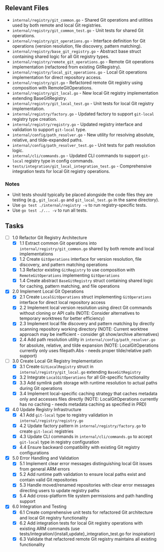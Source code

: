 ## Relevant Files

- `internal/registry/git_common.go` - Shared Git operations and utilities used by both remote and local Git registries.
- `internal/registry/git_common_test.go` - Unit tests for shared Git operations.
- `internal/registry/git_operations.go` - Interface definition for Git operations (version resolution, file discovery, pattern matching).
- `internal/registry/base_git_registry.go` - Abstract base struct containing shared logic for all Git registry types.
- `internal/registry/remote_git_operations.go` - Remote Git operations implementation (refactored from existing GitRegistry).
- `internal/registry/local_git_operations.go` - Local Git operations implementation for direct repository access.
- `internal/registry/git.go` - Refactored remote Git registry using composition with RemoteGitOperations.
- `internal/registry/git_local.go` - New local Git registry implementation extending BaseGitRegistry.
- `internal/registry/git_local_test.go` - Unit tests for local Git registry implementation.
- `internal/registry/factory.go` - Updated factory to support `git-local` registry type creation.
- `internal/registry/registry.go` - Updated registry interface and validation to support `git-local` type.
- `internal/config/path_resolver.go` - New utility for resolving absolute, relative, and tilde-expanded paths.
- `internal/config/path_resolver_test.go` - Unit tests for path resolution logic.
- `internal/cli/commands.go` - Updated CLI commands to support `git-local` registry type in config commands.
- `tests/integration/git_local_integration_test.go` - Comprehensive integration tests for local Git registry operations.

### Notes

- Unit tests should typically be placed alongside the code files they are testing (e.g., `git_local.go` and `git_local_test.go` in the same directory).
- Use `go test ./internal/registry -v` to run registry-specific tests.
- Use `go test ./... -v` to run all tests.

## Tasks

- [ ] 1.0 Refactor Git Registry Architecture
  - [x] 1.1 Extract common Git operations into `internal/registry/git_common.go` shared by both remote and local implementations
  - [x] 1.2 Create `GitOperations` interface for version resolution, file discovery, and pattern matching operations
  - [x] 1.3 Refactor existing `GitRegistry` to use composition with `RemoteGitOperations` implementing `GitOperations`
  - [x] 1.4 Create abstract `BaseGitRegistry` struct containing shared logic for caching, pattern matching, and file operations

- [x] 2.0 Implement Local Git Operations
  - [x] 2.1 Create `LocalGitOperations` struct implementing `GitOperations` interface for direct local repository access
  - [x] 2.2 Implement local version resolution using direct Git commands without cloning or API calls (NOTE: Consider alternatives to temporary worktrees for better efficiency)
  - [x] 2.3 Implement local file discovery and pattern matching by directly scanning repository working directory (NOTE: Current worktree approach may be inefficient - consider git show/archive alternatives)
  - [x] 2.4 Add path resolution utility in `internal/config/path_resolver.go` for absolute, relative, and tilde expansion (NOTE: LocalGitOperations currently only uses filepath.Abs - needs proper tilde/relative path support)

- [ ] 3.0 Create Local Git Registry Implementation
  - [x] 3.1 Create `GitLocalRegistry` struct in `internal/registry/git_local.go` extending `BaseGitRegistry`
  - [x] 3.2 Integrate `LocalGitOperations` for all Git-specific functionality
  - [x] 3.3 Add symlink path storage with runtime resolution to actual paths during Git operations
  - [x] 3.4 Implement local-specific caching strategy that caches metadata only and accesses files directly (NOTE: LocalGitOperations currently has no caching - needs metadata caching as specified in PRD)

- [x] 4.0 Update Registry Infrastructure
  - [x] 4.1 Add `git-local` type to registry validation in `internal/registry/registry.go`
  - [x] 4.2 Update factory pattern in `internal/registry/factory.go` to create `git-local` registries
  - [x] 4.3 Update CLI commands in `internal/cli/commands.go` to accept `git-local` type in registry configuration
  - [x] 4.4 Ensure backward compatibility with existing Git registry configurations

- [x] 5.0 Error Handling and Validation
  - [x] 5.1 Implement clear error messages distinguishing local Git issues from general ARM errors
  - [x] 5.2 Add runtime path validation to ensure local paths exist and contain valid Git repositories
  - [x] 5.3 Handle moved/renamed repositories with clear error messages directing users to update registry paths
  - [x] 5.4 Add cross-platform file system permissions and path handling support

- [x] 6.0 Integration and Testing
  - [x] 6.1 Create comprehensive unit tests for refactored Git architecture and local Git registry functionality
  - [x] 6.2 Add integration tests for local Git registry operations with existing ARM commands (use tests/integration/{install,update}_integration_test.go for inspiration)
  - [x] 6.3 Validate that refactored remote Git registry maintains all existing functionality
